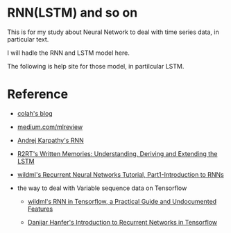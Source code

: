 # RNN(LSTM) and so on

 This is for my study about Neural Network to deal with time series data, in particular text. 
 
 I will hadle the RNN and LSTM model here. 

 The following is help site for those model, in partilcular LSTM.

# Reference 

 - [colah's blog](http://colah.github.io/posts/2015-08-Understanding-LSTMs/)

 - [medium.com/mlreview](https://medium.com/mlreview/understanding-lstm-and-its-diagrams-37e2f46f1714)

 - [Andrej Karpathy's RNN](http://karpathy.github.io/2015/05/21/rnn-effectiveness/)

 - [R2RT's Written Memories: Understanding, Deriving and Extending the LSTM](https://r2rt.com/written-memories-understanding-deriving-and-extending-the-lstm.html)
 
 - [wildml's Recurrent Neural Networks Tutorial, Part1-Introduction to RNNs](http://www.wildml.com/2015/09/recurrent-neural-networks-tutorial-part-1-introduction-to-rnns/)
 
 - the way to deal with Variable sequence data on Tensorflow 
 
   - [wildml's RNN in Tensorflow, a Practical Guide and Undocumented Features](http://www.wildml.com/2016/08/rnns-in-tensorflow-a-practical-guide-and-undocumented-features/)
  
   - [Danijar Hanfer's Introduction to Recurrent Networks in Tensorflow](https://danijar.com/introduction-to-recurrent-networks-in-tensorflow/)
